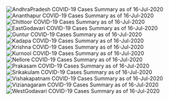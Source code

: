 
<img src="https://deepuhub.github.io/COVID-19/GraphsGenerated/16-Jul-2020/Last24Hrs_AndhraPradesh_16-Jul-2020.jpg" alt="AndhraPradesh COVID-19 Cases Summary as of 16-Jul-2020">
 <br>
<img src="https://deepuhub.github.io/COVID-19/GraphsGenerated/16-Jul-2020/Last24Hrs_Ananthapur_16-Jul-2020.jpg" alt="Ananthapur COVID-19 Cases Summary as of 16-Jul-2020">
 <br>
<img src="https://deepuhub.github.io/COVID-19/GraphsGenerated/16-Jul-2020/Last24Hrs_Chittoor_16-Jul-2020.jpg" alt="Chittoor COVID-19 Cases Summary as of 16-Jul-2020">
 <br>
<img src="https://deepuhub.github.io/COVID-19/GraphsGenerated/16-Jul-2020/Last24Hrs_EastGodavari_16-Jul-2020.jpg" alt="EastGodavari COVID-19 Cases Summary as of 16-Jul-2020">
 <br>
<img src="https://deepuhub.github.io/COVID-19/GraphsGenerated/16-Jul-2020/Last24Hrs_Guntur_16-Jul-2020.jpg" alt="Guntur COVID-19 Cases Summary as of 16-Jul-2020">
 <br>
<img src="https://deepuhub.github.io/COVID-19/GraphsGenerated/16-Jul-2020/Last24Hrs_Kadapa_16-Jul-2020.jpg" alt="Kadapa COVID-19 Cases Summary as of 16-Jul-2020">
 <br>
<img src="https://deepuhub.github.io/COVID-19/GraphsGenerated/16-Jul-2020/Last24Hrs_Krishna_16-Jul-2020.jpg" alt="Krishna COVID-19 Cases Summary as of 16-Jul-2020">
 <br>
<img src="https://deepuhub.github.io/COVID-19/GraphsGenerated/16-Jul-2020/Last24Hrs_Kurnool_16-Jul-2020.jpg" alt="Kurnool COVID-19 Cases Summary as of 16-Jul-2020">
 <br>
<img src="https://deepuhub.github.io/COVID-19/GraphsGenerated/16-Jul-2020/Last24Hrs_Nellore_16-Jul-2020.jpg" alt="Nellore COVID-19 Cases Summary as of 16-Jul-2020">
 <br>
<img src="https://deepuhub.github.io/COVID-19/GraphsGenerated/16-Jul-2020/Last24Hrs_Prakasam_16-Jul-2020.jpg" alt="Prakasam COVID-19 Cases Summary as of 16-Jul-2020">
 <br>
<img src="https://deepuhub.github.io/COVID-19/GraphsGenerated/16-Jul-2020/Last24Hrs_Srikakulam_16-Jul-2020.jpg" alt="Srikakulam COVID-19 Cases Summary as of 16-Jul-2020">
 <br>
<img src="https://deepuhub.github.io/COVID-19/GraphsGenerated/16-Jul-2020/Last24Hrs_Vishakapatnam_16-Jul-2020.jpg" alt="Vishakapatnam COVID-19 Cases Summary as of 16-Jul-2020">
 <br>
<img src="https://deepuhub.github.io/COVID-19/GraphsGenerated/16-Jul-2020/Last24Hrs_Vizianagaram_16-Jul-2020.jpg" alt="Vizianagaram COVID-19 Cases Summary as of 16-Jul-2020">
 <br>
<img src="https://deepuhub.github.io/COVID-19/GraphsGenerated/16-Jul-2020/Last24Hrs_WestGodavari_16-Jul-2020.jpg" alt="WestGodavari COVID-19 Cases Summary as of 16-Jul-2020">
 <br> 